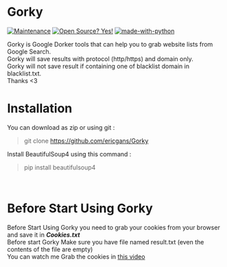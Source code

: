 # Gorky
[![Maintenance](https://img.shields.io/badge/python-3.9-green.svg)](https://GitHub.com/ericgans/Gorky)
[![Open Source? Yes!](https://badgen.net/badge/Open%20Source%20%3F/Yes%21/blue?icon=github)](https://github.com/ericgans/Gorky/)
[![made-with-python](https://img.shields.io/badge/Made%20with-Python-1f425f.svg)](https://www.python.org/)


Gorky is Google Dorker tools that can help you to grab website lists from Google Search.<br>
Gorky will save results with protocol (http/https) and domain only.<br>
Gorky will not save result if containing one of blacklist domain in blacklist.txt.<br>
Thanks <3
<br>

# Installation
 You can download as zip or using git :
>git clone https://github.com/ericgans/Gorky

Install BeautifulSoup4 using this command :
> pip install beautifulsoup4
<br>


# Before Start Using Gorky
Before Start Using Gorky you need to grab your cookies from your browser and save it in ***Cookies.txt*** <br>
Before start Gorky Make sure you have file named result.txt (even the contents of the file are empty)<br>
You can watch me Grab the cookies in [this video](https://youtube.com)
